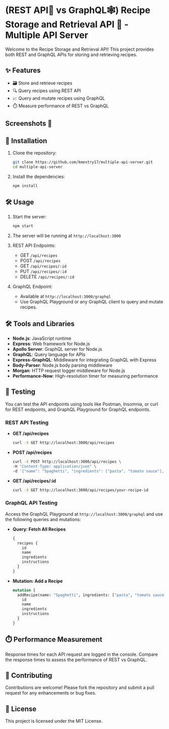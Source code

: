 
# (REST API🚀 vs GraphQL🕸️) Recipe Storage and Retrieval API 🍲 - Multiple API Server

Welcome to the Recipe Storage and Retrieval API! This project provides both REST and GraphQL APIs for storing and retrieving recipes.

## ✨ Features

- 🗃️ Store and retrieve recipes
- 🔍 Query recipes using REST API
- 📈 Query and mutate recipes using GraphQL
- ⏱️ Measure performance of REST vs GraphQL

## Screenshots 📸

## 🚀 Installation

1. Clone the repository:
    ```bash
    git clone https://github.com/kmestry17/multiple-api-server.git
    cd multiple-api-server
    ```

2. Install the dependencies:
    ```bash
    npm install
    ```

## 🛠️ Usage

1. Start the server:
    ```bash
    npm start
    ```

2. The server will be running at `http://localhost:3000`

3. REST API Endpoints:
    - GET `/api/recipes`
    - POST `/api/recipes`
    - GET `/api/recipes/:id`
    - PUT `/api/recipes/:id`
    - DELETE `/api/recipes/:id`

4. GraphQL Endpoint:
    - Available at `http://localhost:3000/graphql`
    - Use GraphQL Playground or any GraphQL client to query and mutate recipes.

## 🛠️ Tools and Libraries

- **Node.js**: JavaScript runtime
- **Express**: Web framework for Node.js
- **Apollo Server**: GraphQL server for Node.js
- **GraphQL**: Query language for APIs
- **Express-GraphQL**: Middleware for integrating GraphQL with Express
- **Body-Parser**: Node.js body parsing middleware
- **Morgan**: HTTP request logger middleware for Node.js
- **Performance-Now**: High-resolution timer for measuring performance

## 🧪 Testing

You can test the API endpoints using tools like Postman, Insomnia, or curl for REST endpoints, and GraphQL Playground for GraphQL endpoints.

### REST API Testing

- **GET /api/recipes**
    ```bash
    curl -X GET http://localhost:3000/api/recipes
    ```

- **POST /api/recipes**
    ```bash
    curl -X POST http://localhost:3000/api/recipes \
    -H "Content-Type: application/json" \
    -d '{"name": "Spaghetti", "ingredients": ["pasta", "tomato sauce"], "instructions": "Boil pasta. Add sauce."}'
    ```

- **GET /api/recipes/:id**
    ```bash
    curl -X GET http://localhost:3000/api/recipes/your-recipe-id
    ```

### GraphQL API Testing

Access the GraphQL Playground at `http://localhost:3000/graphql` and use the following queries and mutations:

- **Query: Fetch All Recipes**
    ```graphql
    {
      recipes {
        id
        name
        ingredients
        instructions
      }
    }
    ```

- **Mutation: Add a Recipe**
    ```graphql
    mutation {
      addRecipe(name: "Spaghetti", ingredients: ["pasta", "tomato sauce"], instructions: "Boil pasta. Add sauce.") {
        id
        name
        ingredients
        instructions
      }
    }
    ```

## ⏱️ Performance Measurement

Response times for each API request are logged in the console. Compare the response times to assess the performance of REST vs GraphQL.

## 🤝 Contributing

Contributions are welcome! Please fork the repository and submit a pull request for any enhancements or bug fixes.

## 📄 License

This project is licensed under the MIT License.
